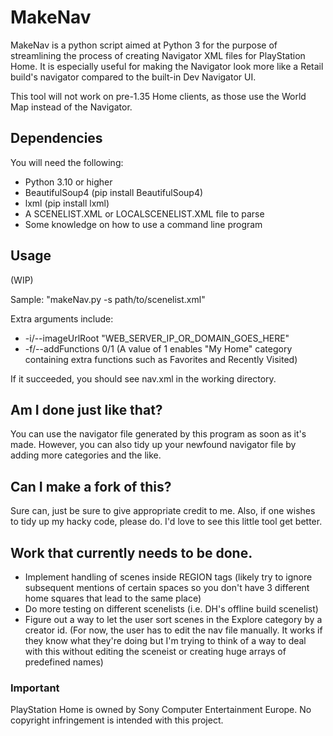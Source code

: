 # MakeNav
MakeNav is a python script aimed at Python 3 for the purpose of streamlining the process of creating Navigator XML files for PlayStation Home. It is especially useful for making the Navigator look more like a Retail build's navigator compared to the built-in Dev Navigator UI.

This tool will not work on pre-1.35 Home clients, as those use the World Map instead of the Navigator.

## Dependencies
You will need the following:
- Python 3.10 or higher
- BeautifulSoup4 (pip install BeautifulSoup4)
- lxml (pip install lxml)
- A SCENELIST.XML or LOCALSCENELIST.XML file to parse
- Some knowledge on how to use a command line program

## Usage
(WIP)

Sample: "makeNav.py -s path/to/scenelist.xml"

Extra arguments include:
- -i/--imageUrlRoot "WEB_SERVER_IP_OR_DOMAIN_GOES_HERE"
- -f/--addFunctions 0/1 (A value of 1 enables "My Home" category containing extra functions such as Favorites and Recently Visited)

If it succeeded, you should see nav.xml in the working directory.

## Am I done just like that?
You can use the navigator file generated by this program as soon as it's made. However, you can also tidy up your newfound navigator file by adding more categories and the like.

## Can I make a fork of this?
Sure can, just be sure to give appropriate credit to me. Also, if one wishes to tidy up my hacky code, please do. I'd love to see this little tool get better.

## Work that currently needs to be done.
- Implement handling of scenes inside REGION tags (likely try to ignore subsequent mentions of certain spaces so you don't have 3 different home squares that lead to the same place)
- Do more testing on different scenelists (i.e. DH's offline build scenelist)
- Figure out a way to let the user sort scenes in the Explore category by a creator id. (For now, the user has to edit the nav file manually. It works if they know what they're doing but I'm trying to think of a way to deal with this without editing the sceneist or creating huge arrays of predefined names)

### Important
PlayStation Home is owned by Sony Computer Entertainment Europe. No copyright infringement is intended with this project.
